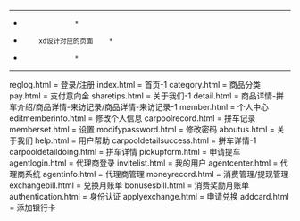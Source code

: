 ************************************
*				   *
*         xd设计对应的页面	   *
*				   *
************************************

reglog.html = 登录/注册 
index.html = 首页-1 
category.html = 商品分类
pay.html = 支付意向金
sharetips.html = 关于我们-1
detail.html = 商品详情-拼车介绍/商品详情-来访记录/商品详情-来访记录-1
member.html = 个人中心
editmemberinfo.html = 修改个人信息
carpoolrecord.html = 拼车记录
memberset.html = 设置
modifypassword.html = 修改密码
aboutus.html = 关于我们
help.html = 用户帮助
carpooldetailsuccess.html = 拼车详情-1
carpooldetaildoing.html = 拼车详情
pickupform.html = 申请提车
agentlogin.html = 代理商登录
invitelist.html = 我的用户
agentcenter.html = 代理商系统
agentinfo.html = 代理商管理
moneyrecord.html = 消费管理/提现管理
exchangebill.html = 兑换月账单
bonusesbill.html = 消费奖励月账单
authentication.html = 身份认证
applyexchange.html = 申请兑换
addcard.html = 添加银行卡